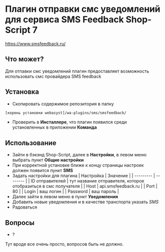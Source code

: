 # Плагин отправки смс уведомлений для сервиса SMS Feedback Shop-Script 7
https://www.smsfeedback.ru/

## Что может?
Для отпавки смс уведомлений плагин предоставляет возможность использовать смс провайдера SMS feedback

## Установка
- Скопировать содержимое репозитория в папку
```sh
[корень установки webasyst]/wa-plugins/sms/smsfeedback/
```
- Проверить в **Инсталлере**, что плагин появился среди установленных в приложении **Команда**

## Использование
- Зайти в бэкэнд Shop-Script, далее в **Настройки**, в левом меню выбрать пункт **Общие настройки**
- При корректной установке ближе к концу страницы настроек должен появится пункт **SMS**
- Задать настройки для плагина
| Настройка | Значение |
| --------- | -------- |
| ID отправителей | тут название отправителя, которое отобразиться в смс получателя |
| Host | api.smsfeedback.ru |
| Port | 80 |
| Login | ваш логин |
| Password | ваш пароль |
- Далее зайти в левом меню в пункт **Уведомления**
- Добавить новые уведомления и в качестве транспорта указать *SMS*
- Радоваться

## Вопросы
- ?

Тут вроде все очень просто, вопросов быть не должно.